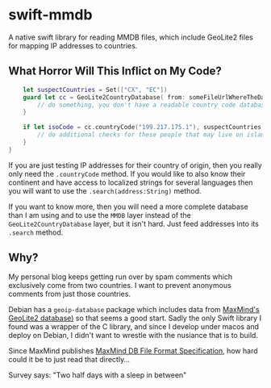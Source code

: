 # swift-mmdb

A native swift library for reading MMDB files, which include GeoLite2 files 
for mapping IP addresses to countries.

## What Horror Will This Inflict on My Code?

```swift
    let suspectCountries = Set(["CX", "EC"])
    guard let cc = GeoLite2CountryDatabase( from: someFileUrlWhereTheDatabaseLives) else {
        // do something, you don't have a readable country code database.
    }
    
    if let isoCode = cc.countryCode("199.217.175.1"), suspectCountries.contains( isoCode) {
        // do additional checks for these people that may live on islands named after holidays.
    }
}
```

If you are just testing IP addresses for their country of origin, then
you really only need the `.countryCode` method. If you would like to also
know their continent and have access to localized strings for several 
languages then you will want to use the `.search(address:String)` method.

If you want to know more, then you will need a more complete database than I 
am using and to use the `MMDB` layer instead of the `GeoLite2CountryDatabase`
layer, but it isn't hard. Just feed addresses into its `.search` method.

## Why?

My personal blog keeps getting run over by spam comments which exclusively 
come from two countries. I want to prevent anonymous comments from just those
countries.

Debian has a `geoip-database` package which includes data from 
[MaxMind's GeoLite2 database)](https://dev.maxmind.com/geoip/geolite2-free-geolocation-data)
so that seems a good start. Sadly the only Swift library I found was a wrapper of the
C library, and since I develop under macos and deploy on Debian, I didn't want to wrestle
with the nusiance that is to build.

Since MaxMind publishes [MaxMind DB File Format Specification](https://maxmind.github.io/MaxMind-DB/), 
how hard could it be to just read that directly…  

Survey says: "Two half days with a sleep in between"





